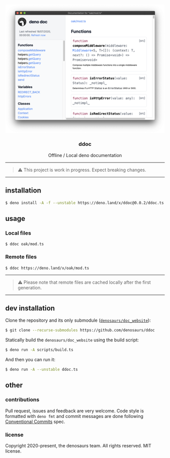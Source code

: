 <br />
<p align="center">
  <img src="./.github/.assets/screenshot.png" alt="demo screenshot" width="600">

  <h3 align="center">ddoc</h3>

  <p align="center">
    Offline / Local deno documentation
 </p>
</p>

---
> ⚠️ This project is work in progress. Expect breaking changes.
---

## installation

```bash
$ deno install -A -f --unstable https://deno.land/x/ddoc@0.0.2/ddoc.ts
```

## usage

### Local files

```
$ ddoc oak/mod.ts
```

### Remote files

```
$ ddoc https://deno.land/x/oak/mod.ts
```

---
> ⚠️ Please note that remote files are cached locally after the first generation.
---

## dev installation

Clone the repository and its only submodule ([`denosaurs/doc_website`](https://github.com/denosaurs/doc_website)):

```bash
$ git clone --recurse-submodules https://github.com/denosaurs/ddoc
```

Statically build the `denosaurs/doc_website` using the build script:

```bash
$ deno run -A scripts/build.ts
```

And then you can run it:

```bash
$ deno run -A --unstable ddoc.ts
```

## other

### contributions

Pull request, issues and feedback are very welcome. Code style is formatted with `deno fmt` and commit messages are done following [Conventional Commits](https://www.conventionalcommits.org/en/v1.0.0/) spec.

### license

Copyright 2020-present, the denosaurs team. All rights reserved. MIT license.
